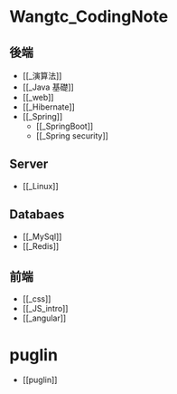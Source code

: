 # Wangtc_CodingNote

## 後端

- [[_演算法]]
- [[_Java 基礎]]
- [[_web]]
- [[_Hibernate]]
- [[_Spring]]
	- [[_SpringBoot]]
	- [[_Spring security]]

## Server
- [[_Linux]]

## Databaes
- [[_MySql]]
- [[_Redis]]

## 前端
- [[_css]]
- [[_JS_intro]]
- [[_angular]]


# puglin
- [[puglin]]